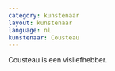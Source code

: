 ```yaml
---
category: kunstenaar
layout: kunstenaar
language: nl
kunstenaar: Cousteau
---
```


Cousteau is een visliefhebber.